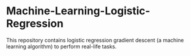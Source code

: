 # Machine-Learning-Logistic-Regression
This repository contains logistic regression gradient descent (a machine learning algorithm) to perform real-life tasks.
